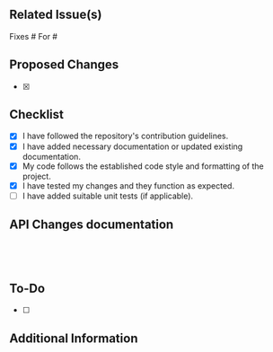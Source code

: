 ## Related Issue(s)

[//]: # ([Cite any related issue&#40;s&#41; or feature request&#40;s&#41; from the repository's issue tracker.])
Fixes #
For #

## Proposed Changes

[//]: # ([List down the specific changes you have made in this pull request.])

- [x]

## Checklist

- [x] I have followed the repository's contribution guidelines.
- [x] I have added necessary documentation or updated existing documentation.
- [x] My code follows the established code style and formatting of the project.
- [x] I have tested my changes and they function as expected.
- [ ] I have added suitable unit tests (if applicable).

## API Changes documentation

<!-- 
Leave the curl urls of old and new urls. Describe the change if its a bug fix.
-->
```shell


```


```shell


```

## To-Do

<!-- [If there are any pending tasks or follow-ups, list them here.] -->

- [ ]

## Additional Information

<!--[Include any additional information that may be relevant, such as screenshots, GIFs, or links to external resources.]-->
